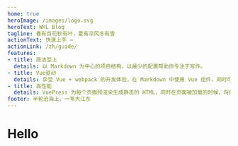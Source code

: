 ```yaml
---
home: true
heroImage: /images/logo.svg
heroText: WHL Blog
tagline: 春有百花秋有叶，夏有凉风冬有雪
actionText: 快速上手 →
actionLink: /zh/guide/
features:
- title: 简洁至上
  details: 以 Markdown 为中心的项目结构，以最少的配置帮助你专注于写作。
- title: Vue驱动
  details: 享受 Vue + webpack 的开发体验，在 Markdown 中使用 Vue 组件，同时可以使用 Vue 来开发自定义主题。
- title: 高性能
  details: VuePress 为每个页面预渲染生成静态的 HTML，同时在页面被加载的时候，将作为 SPA 运行。
footer: 半轮沧海上，一苇大江东
---
```


<template>
<div class="container">
  <h1>Hello Home Index</h1>  
</div>
</template>

<style lang="scss" scoped>
.container {
  font-size: 14px;
  color: red;
  h1 {
    font-size: 12px;
  }
}
</style>

<script>
export default{
  //...do something
  created () {
    console.log('hello world.')
  }
}
</script>

# Hello